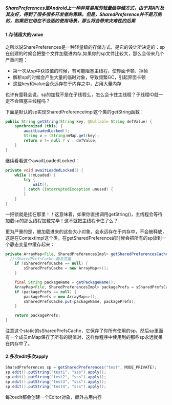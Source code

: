 #####  SharePreferences是Android上一种非常易用的轻量级存储方式，由于其API及其友好，得到了很多很多开发者的青睐。但是，SharedPreference并不是万能的，如果把它用在不合适的使用场景，那么将会带来灾难性的后果



#### 1.存储超大的value

之所以说SharePreferences是一种轻量级的存储方式，是它的设计所决定的：sp在创建的时候会把整个文件加载进内存,如果你的sp文件比较大，那么会带来几个严重问题：

- 第一次从sp中获取值的时候，有可能阻塞主线程，使界面卡顿、掉帧
- 解析sp的时候会产生大量的临时对象，导致频繁GC，引起界面卡顿
- 这些key和value会永远存在于内存之中，占用大量内存



也许有童鞋会说，sp的加载不是在子线程么，怎么会卡住主线程？子线程IO就一定不会阻塞主线程吗？

下面是默认的sp实现SharedPreferenceImpl这个类的getString函数：

```java
public String getString(String key, @Nullable String defValue) {
    synchronized (this) {
        awaitLoadedLocked();
        String v = (String)mMap.get(key);
        return v != null ? v : defValue;
    }
}
```

继续看看这个awaitLoadedLocked：

```java
private void awaitLoadedLocked() {
    while (!mLoaded) {
        try {
            wait();
        } catch (InterruptedException unused) {
        }
    }
}
```

一把锁就是挂在那里！！这意味着，如果你直接调用getString()，主线程会等待加载sp的那么线程加载完毕！这不就把主线程卡住了么？



更为严重的是，被加载进来的这些大小对象，会永远存在于内存中，不会被释放，这是在ContextImpl这个类，在getSharedPreference的时候会把所有的sp放到一个静态变量中缓存起来：

```java
private ArrayMap<File, SharedPreferencesImpl> getSharedPreferencesCacheLocked() {
  //sSharedPrefsCache 静态变量
    if (sSharedPrefsCache == null) {
        sSharedPrefsCache = new ArrayMap<>();
    }

    final String packageName = getPackageName();
    ArrayMap<File, SharedPreferencesImpl> packagePrefs = sSharedPrefsCache.get(packageName);
    if (packagePrefs == null) {
        packagePrefs = new ArrayMap<>();
        sSharedPrefsCache.put(packageName, packagePrefs);
    }

    return packagePrefs;
}
```

注意这个static的sSharedPrefsCache，它保存了你所有使用的sp，然后sp里面有一个成员mMap保存了所有的键值对，这样你程序中使用到的那些sp永远就呆在内存中了。



#### 2.多次edit多次apply

```java
SharedPreferences sp = getSharedPreferences("test", MODE_PRIVATE);
sp.edit().putString("test1", "sss").apply();
sp.edit().putString("test2", "sss").apply();
sp.edit().putString("test3", "sss").apply();
sp.edit().putString("test4", "sss").apply();
```

每次edit都会创建一个Editor对象，额外占用内存
